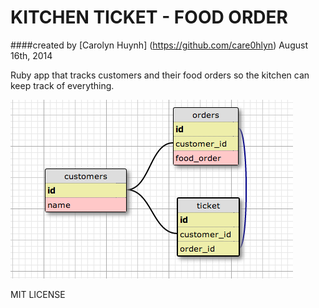 KITCHEN TICKET - FOOD ORDER
==================

####created by [Carolyn Huynh] (https://github.com/care0hlyn) August 16th, 2014

Ruby app that tracks customers and their food orders so the kitchen can keep track of everything. 

![Alt text](https://github.com/care0hlyn/ticket-db-assessment/blob/master/DB_schema.png)

MIT LICENSE
